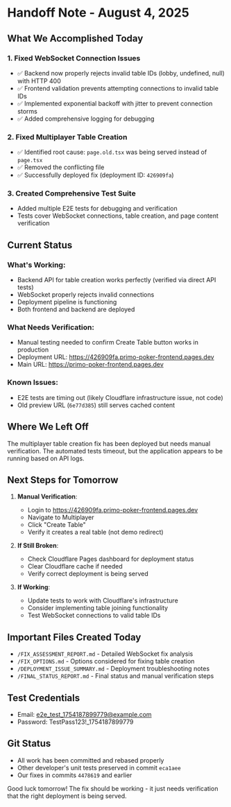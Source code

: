 # Handoff Note - August 4, 2025

## What We Accomplished Today

### 1. Fixed WebSocket Connection Issues
- ✅ Backend now properly rejects invalid table IDs (lobby, undefined, null) with HTTP 400
- ✅ Frontend validation prevents attempting connections to invalid table IDs
- ✅ Implemented exponential backoff with jitter to prevent connection storms
- ✅ Added comprehensive logging for debugging

### 2. Fixed Multiplayer Table Creation
- ✅ Identified root cause: `page.old.tsx` was being served instead of `page.tsx`
- ✅ Removed the conflicting file
- ✅ Successfully deployed fix (deployment ID: `426909fa`)

### 3. Created Comprehensive Test Suite
- Added multiple E2E tests for debugging and verification
- Tests cover WebSocket connections, table creation, and page content verification

## Current Status

### What's Working:
- Backend API for table creation works perfectly (verified via direct API tests)
- WebSocket properly rejects invalid connections
- Deployment pipeline is functioning
- Both frontend and backend are deployed

### What Needs Verification:
- Manual testing needed to confirm Create Table button works in production
- Deployment URL: https://426909fa.primo-poker-frontend.pages.dev
- Main URL: https://primo-poker-frontend.pages.dev

### Known Issues:
- E2E tests are timing out (likely Cloudflare infrastructure issue, not code)
- Old preview URL (`6e77d385`) still serves cached content

## Where We Left Off

The multiplayer table creation fix has been deployed but needs manual verification. The automated tests timeout, but the application appears to be running based on API logs.

## Next Steps for Tomorrow

1. **Manual Verification**:
   - Login to https://426909fa.primo-poker-frontend.pages.dev
   - Navigate to Multiplayer
   - Click "Create Table"
   - Verify it creates a real table (not demo redirect)

2. **If Still Broken**:
   - Check Cloudflare Pages dashboard for deployment status
   - Clear Cloudflare cache if needed
   - Verify correct deployment is being served

3. **If Working**:
   - Update tests to work with Cloudflare's infrastructure
   - Consider implementing table joining functionality
   - Test WebSocket connections to valid table IDs

## Important Files Created Today

- `/FIX_ASSESSMENT_REPORT.md` - Detailed WebSocket fix analysis
- `/FIX_OPTIONS.md` - Options considered for fixing table creation
- `/DEPLOYMENT_ISSUE_SUMMARY.md` - Deployment troubleshooting notes
- `/FINAL_STATUS_REPORT.md` - Final status and manual verification steps

## Test Credentials
- Email: e2e_test_1754187899779@example.com
- Password: TestPass123!_1754187899779

## Git Status
- All work has been committed and rebased properly
- Other developer's unit tests preserved in commit `eca1aee`
- Our fixes in commits `4478619` and earlier

Good luck tomorrow! The fix should be working - it just needs verification that the right deployment is being served.